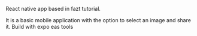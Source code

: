 React native app based in fazt tutorial.

It is a basic mobile application with the option to select an image and share it. Build with expo eas tools

